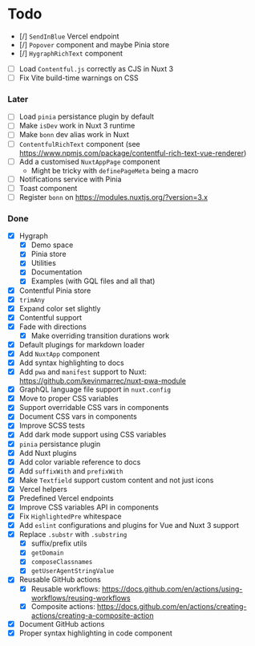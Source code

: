 # Todo

- [/] `SendInBlue` Vercel endpoint
- [/] `Popover` component and maybe Pinia store
- [/] `HygraphRichText` component
- [ ] Load `Contentful.js` correctly as CJS in Nuxt 3
- [ ] Fix Vite build-time warnings on CSS

### Later

- [ ] Load `pinia` persistance plugin by default
- [ ] Make `isDev` work in Nuxt 3 runtime
- [ ] Make `bonn` dev alias work in Nuxt
- [ ] `ContentfulRichText` component (see https://www.npmjs.com/package/contentful-rich-text-vue-renderer)
- [ ] Add a customised `NuxtAppPage` component
  - Might be tricky with `definePageMeta` being a macro
- [ ] Notifications service with Pinia
- [ ] Toast component
- [ ] Register `bonn` on https://modules.nuxtjs.org/?version=3.x

### Done

- [x] Hygraph
  - [x] Demo space
  - [x] Pinia store
  - [x] Utilities
  - [x] Documentation
  - [x] Examples (with GQL files and all that)
- [x] Contentful Pinia store
- [x] `trimAny`
- [x] Expand color set slightly
- [x] Contentful support
- [x] Fade with directions
  - [x] Make overriding transition durations work
- [x] Default plugings for markdown loader
- [x] Add `NuxtApp` component
- [x] Add syntax highlighting to docs
- [x] Add `pwa` and `manifest` support to Nuxt: https://github.com/kevinmarrec/nuxt-pwa-module
- [x] GraphQL language file support in `nuxt.config`
- [x] Move to proper CSS variables
- [x] Support overridable CSS vars in components
- [x] Document CSS vars in components
- [x] Improve SCSS tests
- [x] Add dark mode support using CSS variables
- [x] `pinia` persistance plugin
- [x] Add Nuxt plugins
- [x] Add color variable reference to docs
- [x] Add `suffixWith` and `prefixWith`
- [x] Make `Textfield` support custom content and not just icons
- [x] Vercel helpers
- [x] Predefined Vercel endpoints
- [x] Improve CSS variables API in components
- [x] Fix `HighlightedPre` whitespace
- [x] Add `eslint` configurations and plugins for Vue and Nuxt 3 support
- [x] Replace `.substr` with `.substring`
  - [x] suffix/prefix utils
  - [x] `getDomain`
  - [x] `composeClassnames`
  - [x] `getUserAgentStringValue`
- [x] Reusable GitHub actions
  - [x] Reusable workflows: https://docs.github.com/en/actions/using-workflows/reusing-workflows
  - [x] Composite actions: https://docs.github.com/en/actions/creating-actions/creating-a-composite-action
- [x] Document GitHub actions
- [x] Proper syntax highlighting in code component
